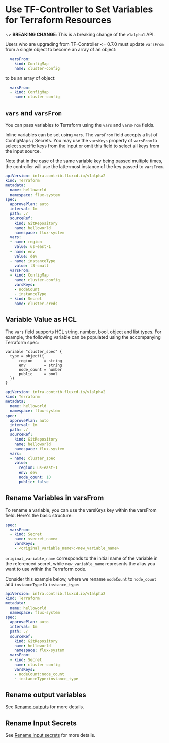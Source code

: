 # Use TF-Controller to Set Variables for Terraform Resources

~> **BREAKING CHANGE**: This is a breaking change of the `v1alpha1` API.

Users who are upgrading from TF-Controller <= 0.7.0 must update `varsFrom`
from a single object to become an array of an object:

```yaml hl_lines="2"
  varsFrom:
    kind: ConfigMap
    name: cluster-config
```

to be an array of object:

```yaml hl_lines="2"
  varsFrom:
  - kind: ConfigMap
    name: cluster-config
```

## `vars` and `varsFrom`

You can pass variables to Terraform using the `vars` and `varsFrom` fields.

Inline variables can be set using `vars`. The `varsFrom` field accepts a list of ConfigMaps / Secrets.
You may use the `varsKeys` property of `varsFrom` to select specific keys from the input or omit this field
to select all keys from the input source.

Note that in the case of the same variable key being passed multiple times, the controller will use
the lattermost instance of the key passed to `varsFrom`.

```yaml hl_lines="15-20 22-28"
apiVersion: infra.contrib.fluxcd.io/v1alpha2
kind: Terraform
metadata:
  name: helloworld
  namespace: flux-system
spec:
  approvePlan: auto
  interval: 1m
  path: ./
  sourceRef:
    kind: GitRepository
    name: helloworld
    namespace: flux-system
  vars:
  - name: region
    value: us-east-1
  - name: env
    value: dev
  - name: instanceType
    value: t3-small
  varsFrom:
  - kind: ConfigMap
    name: cluster-config
    varsKeys:
    - nodeCount
    - instanceType
  - kind: Secret
    name: cluster-creds
```

## Variable Value as HCL

The `vars` field supports HCL string, number, bool, object and list types. For example, the following variable can be populated using the accompanying Terraform spec:

```hcl hl_lines="3-6"
variable "cluster_spec" {
  type = object({
      region     = string
      env        = string
      node_count = number
      public     = bool
  })
}
```

```yaml hl_lines="17-20"
apiVersion: infra.contrib.fluxcd.io/v1alpha2
kind: Terraform
metadata:
  name: helloworld
  namespace: flux-system
spec:
  approvePlan: auto
  interval: 1m
  path: ./
  sourceRef:
    kind: GitRepository
    name: helloworld
    namespace: flux-system
  vars:
  - name: cluster_spec
    value:
      region: us-east-1
      env: dev
      node_count: 10
      public: false
```

## Rename Variables in varsFrom

To rename a variable, you can use the varsKeys key within the varsFrom field. 
Here's the basic structure:

```yaml hl_lines="5"
spec:
  varsFrom:
  - kind: Secret
    name: <secret_name>
    varsKeys:
    - <original_variable_name>:<new_variable_name>
```
`original_variable_name` corresponds to the initial name of the variable in the referenced secret,
while `new_variable_name` represents the alias you want to use within the Terraform code.

Consider this example below, where we rename `nodeCount` to `node_count` 
and `instanceType` to `instance_type`:

```yaml hl_lines="18-19"
apiVersion: infra.contrib.fluxcd.io/v1alpha2
kind: Terraform
metadata:
  name: helloworld
  namespace: flux-system
spec:
  approvePlan: auto
  interval: 1m
  path: ./
  sourceRef:
    kind: GitRepository
    name: helloworld
    namespace: flux-system
  varsFrom:
  - kind: Secret
    name: cluster-config
    varsKeys:
    - nodeCount:node_count
    - instanceType:instance_type
```

## Rename output variables

See [Rename outputs](provision-resources-obtain-outputs.md#rename-outputs) for more details.

## Rename Input Secrets

See [Rename input secrets](with-the-ready-to-use-AWS-package.md#rename-input-secrets) for more details.
